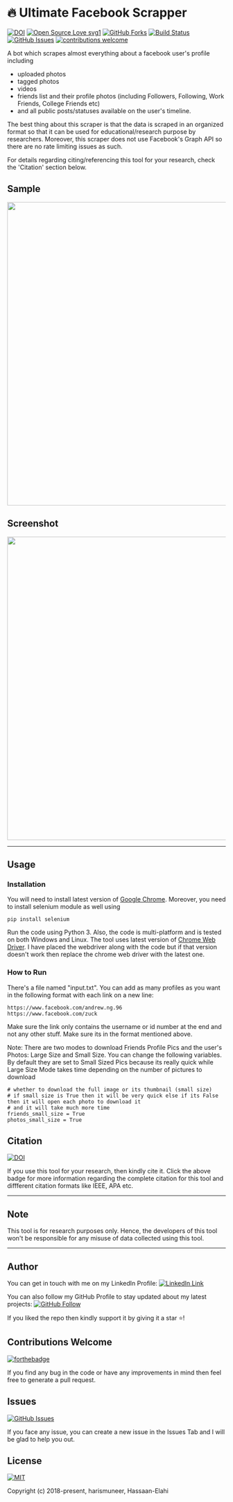 # 🔥 Ultimate Facebook Scrapper

[![DOI](https://zenodo.org/badge/145763277.svg)](https://zenodo.org/badge/latestdoi/145763277)
[![Open Source Love svg1](https://badges.frapsoft.com/os/v1/open-source.svg?v=103)](#)
[![GitHub Forks](https://img.shields.io/github/forks/harismuneer/Ultimate-Facebook-Scraper.svg?style=social&label=Fork&maxAge=2592000)](https://www.github.com/harismuneer/Ultimate-Facebook-Scraper/fork)
[![Build Status](https://semaphoreapp.com/api/v1/projects/d4cca506-99be-44d2-b19e-176f36ec8cf1/128505/badge.svg)](#)
[![GitHub Issues](https://img.shields.io/github/issues/harismuneer/Ultimate-Facebook-Scraper.svg?style=flat&label=Issues&maxAge=2592000)](https://www.github.com/harismuneer/Ultimate-Facebook-Scraper/issues)
[![contributions welcome](https://img.shields.io/badge/contributions-welcome-brightgreen.svg?style=flat&label=Contributions&colorA=red&colorB=black	)](#)


A bot which scrapes almost everything about a facebook user's profile including

* uploaded photos
* tagged photos
* videos
* friends list and their profile photos (including Followers, Following, Work Friends, College Friends etc)
* and all public posts/statuses available on the user's timeline.

The best thing about this scraper is that the data is scraped in an organized format so that it can be used for educational/research purpose by researchers. Moreover, this scraper does not use Facebook's Graph API so there are no rate limiting issues as such. 

For details regarding citing/referencing this tool for your research, check the 'Citation' section below.

## Sample
<p align="middle">
  <img src="../master/images/main.png" width="700"/>
 </p>


## Screenshot
<p align="middle">
  <img src="../master/images/screenshot.png" width="700"/>
 </p>


----------------------------------------------------------------------------------------------------------------------------------------
## Usage

### Installation
You will need to install latest version of [Google Chrome](https://www.google.com/chrome/). Moreover, you need to install selenium module as well using

```
pip install selenium
```

Run the code using Python 3. Also, the code is multi-platform and is tested on both Windows and Linux.
The tool uses latest version of [Chrome Web Driver](http://chromedriver.chromium.org/downloads). I have placed the webdriver along with the code but if that version doesn't work then replace the chrome web driver with the latest one.

### How to Run
There's a file named "input.txt". You can add as many profiles as you want in the following format with each link on a new line:

```
https://www.facebook.com/andrew.ng.96
https://www.facebook.com/zuck
```

Make sure the link only contains the username or id number at the end and not any other stuff. Make sure its in the format mentioned above.

Note: There are two modes to download Friends Profile Pics and the user's Photos: Large Size and Small Size. You can change the following variables. By default they are set to Small Sized Pics because its really quick while Large Size Mode takes time depending on the number of pictures to download

```
# whether to download the full image or its thumbnail (small size)
# if small size is True then it will be very quick else if its False then it will open each photo to download it
# and it will take much more time
friends_small_size = True
photos_small_size = True
```

## Citation

[![DOI](https://zenodo.org/badge/145763277.svg)](https://zenodo.org/badge/latestdoi/145763277)

If you use this tool for your research, then kindly cite it. Click the above badge for more information regarding the complete citation for this tool and diffferent citation formats like IEEE, APA etc.




----------------------------------------------------------------------------------------------------------------------------------------

## Note
This tool is for research purposes only. Hence, the developers of this tool won't be responsible for any misuse of data collected using this tool. 

----------------------------------------------------------------------------------------------------------------------------------------

## Author
You can get in touch with me on my LinkedIn Profile: [![LinkedIn Link](https://img.shields.io/badge/Connect-harismuneer-blue.svg?logo=linkedin&longCache=true&style=social&label=Connect
)](https://www.linkedin.com/in/harismuneer)

You can also follow my GitHub Profile to stay updated about my latest projects: [![GitHub Follow](https://img.shields.io/badge/Connect-harismuneer-blue.svg?logo=Github&longCache=true&style=social&label=Follow)](https://github.com/harismuneer)

If you liked the repo then kindly support it by giving it a star ⭐!

## Contributions Welcome
[![forthebadge](https://forthebadge.com/images/badges/built-with-love.svg)](#)

If you find any bug in the code or have any improvements in mind then feel free to generate a pull request.

## Issues
[![GitHub Issues](https://img.shields.io/github/issues/harismuneer/Ultimate-Facebook-Scraper.svg?style=flat&label=Issues&maxAge=2592000)](https://www.github.com/harismuneer/Ultimate-Facebook-Scraper/issues)

If you face any issue, you can create a new issue in the Issues Tab and I will be glad to help you out.

## License
[![MIT](https://img.shields.io/cocoapods/l/AFNetworking.svg?style=style&label=License&maxAge=2592000)](../master/LICENSE)

Copyright (c) 2018-present, harismuneer, Hassaan-Elahi                                                        
